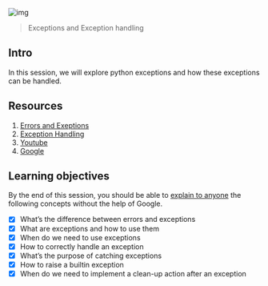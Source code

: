 ![img](https://assets.imaginablefutures.com/media/images/ALX_Logo.max-200x150.png)
> Exceptions and Exception handling 

## Intro
In this session, we will explore python exceptions and how these exceptions can be handled. 

## Resources 
1. [Errors and Exeptions](https://docs.python.org/3/tutorial/errors.html)
2. [Exception Handling](https://www.youtube.com/watch?v=7vbgD-3s-w4)
3. [Youtube](https://www.youtube.com/results?search_query=exceptions+in+python)
4. [Google](https://www.google.com/search?q=python+exceptions)

## Learning objectives
By the end of this session, you should be able to [explain to anyone](https://fs.blog/feynman-learning-technique/) the following concepts without the help of Google. 

* [X] What’s the difference between errors and exceptions
* [X] What are exceptions and how to use them
* [X] When do we need to use exceptions
* [X] How to correctly handle an exception
* [X] What’s the purpose of catching exceptions
* [X] How to raise a builtin exception
* [X] When do we need to implement a clean-up action after an exception